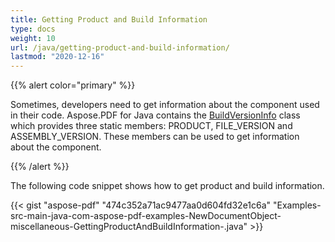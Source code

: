 ```yaml
---
title: Getting Product and Build Information
type: docs
weight: 10
url: /java/getting-product-and-build-information/
lastmod: "2020-12-16"
---
```


{{% alert color="primary" %}} 

Sometimes, developers need to get information about the component used in their code. Aspose.PDF for Java contains the [BuildVersionInfo](https://apireference.aspose.com/java/pdf/com.aspose.pdf/BuildVersionInfo) class which provides three static members: PRODUCT, FILE_VERSION and ASSEMBLY_VERSION. These members can be used to get information about the component.

{{% /alert %}} 

The following code snippet shows how to get product and build information.

{{< gist "aspose-pdf" "474c352a71ac9477aa0d604fd32e1c6a" "Examples-src-main-java-com-aspose-pdf-examples-NewDocumentObject-miscellaneous-GettingProductAndBuildInformation-.java" >}}
